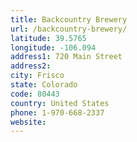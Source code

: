 ```yaml
---
title: Backcountry Brewery
url: /backcountry-brewery/
latitude: 39.5765
longitude: -106.094
address1: 720 Main Street
address2: 
city: Frisco
state: Colorado
code: 80443
country: United States
phone: 1-970-668-2337
website: 
---
```


